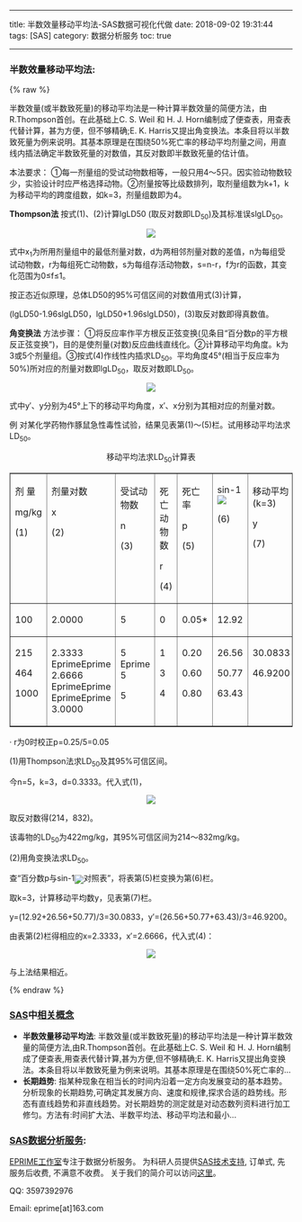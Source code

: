 
---
title: 半数效量移动平均法-SAS数据可视化代做
date: 2018-09-02 19:31:44
tags: [SAS]
category: 数据分析服务
toc: true

---



<span></span>
<!-- more -->



### 半数效量移动平均法:

{% raw %}
<div class="p1">半数效量(或半数致死量)的移动平均法是一种计算半数效量的简便方法，由R.Thompson首创。在此基础上C. S. Weil 和 H. J. Horn编制成了便查表，用查表代替计算，甚为方便，但不够精确;E. K. Harris又提出角变换法。本条目将以半数致死量为例来说明。其基本原理是在围绕50%死亡率的移动平均剂量之间，用直线内插法确定半数致死量的对数值，其反对数即半数致死量的估计值。

<p>本法要求： ①每一剂量组的受试动物数相等，一般只用4～5只。因实验动物数较少，实验设计时应严格选择动物。②剂量按等比级数排列，取剂量组数为k+1，k为移动平均的跨度组数，如k=3，剂量组数即为4。

</p><p><strong>Thompson法</strong> 按式(1)、(2)计算lgLD50 (取反对数即LD<sub>50</sub>)及其标准误slgLD<sub>50</sub>。</p><p align="center"><img imgpath="/CRFDPIC/R200612059/R200612059.0205.7.png" align="absmiddle" src="/CRFDPIC/R200612059/R200612059.0205.7.gif"></p>

式中x<sub>1</sub>为所用剂量组中的最低剂量对数，d为两相邻剂量对数的差值，n为每组受试动物数，r为每组死亡动物数，s为每组存活动物数，s=n-r，f为r的函数，其变化范围为0≤f≤1。

<p>按正态近似原理，总体LD50的95%可信区间的对数值用式(3)计算，

</p><p>(lgLD50-1.96slgLD50，lgLD50+1.96slgLD50)，(3)取反对数即得真数值。

</p><p><strong>角变换法</strong> 方法步骤： ①将反应率作平方根反正弦变换(见条目“百分数p的平方根反正弦变换”)，目的是使剂量(对数)反应曲线直线化。②计算移动平均角度。k为3或5个剂量组。③按式(4)作线性内插求LD<sub>50</sub>。平均角度45°(相当于反应率为50%)所对应的剂量对数即lgLD<sub>50</sub>，取反对数即LD<sub>50</sub>。

</p><p></p><p align="center"><img imgpath="/CRFDPIC/R200612059/R200612059.0205.9.png" align="absmiddle" src="/CRFDPIC/R200612059/R200612059.0205.9.gif"></p>

式中y′、y分别为45°上下的移动平均角度，x′、x分别为其相对应的剂量对数。

<p>例 对某化学药物作豚鼠急性毒性试验，结果见表第(1)～(5)栏。试用移动平均法求LD<sub>50</sub>。

</p><p></p><p align="center">移动平均法求LD<sub>50</sub>计算表</p>

<p></p><p align="center"></p><div class="dtable"><table imgpath="/CRFDPIC/R200612059/R200612059.0205.12.png" class="viewtb" border="1"><tr valign="top"><td class="viewtd">

剂 量<br>

mg/kg<br>

(1)</td><td class="viewtd">

剂量对数<br>

x<br>

(2)</td><td class="viewtd">

受试动物数<br>

n<br>

(3)</td><td class="viewtd">

死亡动物数<br>

r<br>

(4)</td><td class="viewtd">

死亡率<br>

p<br>

(5)</td><td class="viewtd">

sin-1<img imgpath="" align="absmiddle" src="/CRFDPIC/R200612059/R200612059_R200612059.0205.12.17.5.bmp"><br>

(6)</td><td class="viewtd">

移动平均(k=3)<br>

y<br>

(7)</td></tr><tr valign="top"><td class="viewtd">

100</td><td class="viewtd">

2.0000</td><td class="viewtd">

5</td><td class="viewtd">

0</td><td class="viewtd">

0.05*</td><td class="viewtd">

12.92</td><td class="viewtd">　</td></tr><tr valign="top"><td class="viewtd">

215<br>

464<br>

1000</td><td class="viewtd">

2.3333<br>
EprimeEprime
2.6666<br>EprimeEprime
EprimeEprime
3.0000</td><td class="viewtd">

5<br>
Eprime
5<br>

5</td><td class="viewtd">

1<br>

3<br>

4</td><td class="viewtd">

0.20<br>

0.60<br>

0.80</td><td class="viewtd">

26.56<br>

50.77<br>

63.43</td><td class="viewtd">

30.0833<br>

46.9200</td></tr></table></div>

<p>· r为0时校正p=0.25/5=0.05

</p><p>(1)用Thompson法求LD<sub>50</sub>及其95%可信区间。

</p><p>今n=5，k=3，d=0.3333。代入式(1)，</p><p align="center"><img imgpath="/CRFDPIC/R200612059/R200612059.0206.0.png" align="absmiddle" src="/CRFDPIC/R200612059/R200612059.0206.0.gif"></p>

<p>取反对数得(214，832)。

</p><p>该毒物的LD<sub>50</sub>为422mg/kg，其95%可信区间为214～832mg/kg。

</p><p>(2)用角变换法求LD<sub>50</sub>。

</p><p>查“百分数p与sin-1<img imgpath="" align="absmiddle" src="/CRFDPIC/R200612059/R200612059.0206.5.12.bmp">对照表”，将表第(5)栏变换为第(6)栏。

</p><p>取k=3，计算移动平均数y，见表第(7)栏。

</p><p>y=(12.92+26.56+50.77)/3=30.0833，y′=(26.56+50.77+63.43)/3=46.9200。

</p><p>由表第(2)栏得相应的x=2.3333，x′=2.6666，代入式(4)：

</p><p></p><p align="center"><img imgpath="/CRFDPIC/R200612059/R200612059.0206.2.png" align="absmiddle" src="/CRFDPIC/R200612059/R200612059.0206.2.gif"></p>

<p>与上法结果相近。</p></div>
{% endraw %}



### [SAS](/tags/SAS/)中[相关概念](/categories/数据分析服务)

- **半数效量移动平均法**: 半数效量(或半数致死量)的移动平均法是一种计算半数效量的简便方法,由R.Thompson首创。在此基础上C. S. Weil 和 H. J. Horn编制成了便查表,用查表代替计算,甚为方便,但不够精确;E. K. Harris又提出角变换法。本条目将以半数致死量为例来说明。其基本原理是在围绕50%死亡率的...
- **长期趋势**: 指某种现象在相当长的时间内沿着一定方向发展变动的基本趋势。分析现象的长期趋势,可确定其发展方向、速度和规律,探求合适的趋势线。形态有直线趋势和非直线趋势。对长期趋势的测定就是对动态数列资料进行加工修匀。方法有:时间扩大法、半数平均法、移动平均法和最小...




### [SAS](/tags/SAS/)[数据分析服务](/categories/数据分析服务/):
[EPRIME工作室](http://eprime.cn/)专注于数据分析服务。
为科研人员提供[SAS技术支持](http://eprime.cn/2018/08/18/EPRIME工作室SAS代做服务详情/), 订单式, 先服务后收费, 不满意不收费。
关于我们的简介可以访问[这里](http://eprime.cn/2018/08/17/关于EPRIME工作室/)。

QQ: 3597392976

Email: eprime[at]163.com


